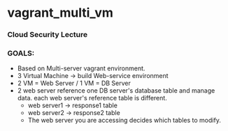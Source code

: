 # vagrant_multi_vm
### Cloud Security Lecture

### GOALS:
- Based on Multi-server vagrant environment.
- 3 Virtual Machine -> build Web-service environment
- 2 VM = Web Server / 1 VM = DB Server
- 2 web server reference one DB server's database table and manage data. each web server's reference table is different.
  - web server1 -> response1 table
  - web server2 -> response2 table
  - The web server you are accessing decides which tables to modify.

